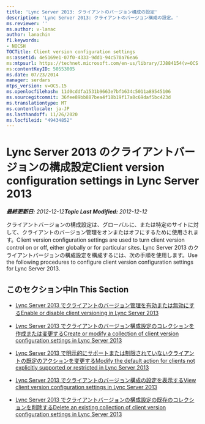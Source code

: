 ```yaml
---
title: 'Lync Server 2013: クライアントのバージョン構成の設定'
description: 'Lync Server 2013: クライアントのバージョン構成の設定。'
ms.reviewer: ''
ms.author: v-lanac
author: lanachin
f1.keywords:
- NOCSH
TOCTitle: Client version configuration settings
ms:assetid: 4e5169e1-07f0-4333-9dd1-94c570a76ea6
ms:mtpsurl: https://technet.microsoft.com/en-us/library/JJ884154(v=OCS.15)
ms:contentKeyID: 50553005
ms.date: 07/23/2014
manager: serdars
mtps_version: v=OCS.15
ms.openlocfilehash: 11d0cddfa1531b9663e7bfb634c5011a89545106
ms.sourcegitcommit: 36fee89bb887bea4f18b19f17a8c69daf5bc423d
ms.translationtype: MT
ms.contentlocale: ja-JP
ms.lasthandoff: 11/26/2020
ms.locfileid: "49434852"
---
```

# <a name="client-version-configuration-settings-in-lync-server-2013"></a><span data-ttu-id="5c33c-103">Lync Server 2013 のクライアントバージョンの構成設定</span><span class="sxs-lookup"><span data-stu-id="5c33c-103">Client version configuration settings in Lync Server 2013</span></span>

<div data-xmlns="http://www.w3.org/1999/xhtml">

<div class="topic" data-xmlns="http://www.w3.org/1999/xhtml" data-msxsl="urn:schemas-microsoft-com:xslt" data-cs="https://msdn.microsoft.com/">

<div data-asp="https://msdn2.microsoft.com/asp">



</div>

<div id="mainSection">

<div id="mainBody"><span data-ttu-id="5c33c-104">

<span> </span></span><span class="sxs-lookup"><span data-stu-id="5c33c-104">

<span> </span></span></span>

<span data-ttu-id="5c33c-105">_**最終更新日:** 2012-12-12_</span><span class="sxs-lookup"><span data-stu-id="5c33c-105">_**Topic Last Modified:** 2012-12-12_</span></span>

<span data-ttu-id="5c33c-106">クライアントバージョンの構成設定は、グローバルに、または特定のサイトに対して、クライアントのバージョン管理をオンまたはオフにするために使用されます。</span><span class="sxs-lookup"><span data-stu-id="5c33c-106">Client version configuration settings are used to turn client version control on or off, either globally or for particular sites.</span></span> <span data-ttu-id="5c33c-107">Lync Server 2013 のクライアントバージョンの構成設定を構成するには、次の手順を使用します。</span><span class="sxs-lookup"><span data-stu-id="5c33c-107">Use the following procedures to configure client version configuration settings for Lync Server 2013.</span></span>

<div>

## <a name="in-this-section"></a><span data-ttu-id="5c33c-108">このセクション中</span><span class="sxs-lookup"><span data-stu-id="5c33c-108">In This Section</span></span>

  - [<span data-ttu-id="5c33c-109">Lync Server 2013 でクライアントのバージョン管理を有効または無効にする</span><span class="sxs-lookup"><span data-stu-id="5c33c-109">Enable or disable client versioning in Lync Server 2013</span></span>](lync-server-2013-enable-or-disable-client-versioning.md)

  - [<span data-ttu-id="5c33c-110">Lync Server 2013 でクライアントのバージョン構成設定のコレクションを作成または変更する</span><span class="sxs-lookup"><span data-stu-id="5c33c-110">Create or modify a collection of client version configuration settings in Lync Server 2013</span></span>](lync-server-2013-create-or-modify-a-collection-of-client-version-configuration-settings.md)

  - [<span data-ttu-id="5c33c-111">Lync Server 2013 で明示的にサポートまたは制限されていないクライアントの既定のアクションを変更する</span><span class="sxs-lookup"><span data-stu-id="5c33c-111">Modify the default action for clients not explicitly supported or restricted in Lync Server 2013</span></span>](lync-server-2013-modify-the-default-action-for-clients-not-explicitly-supported-or-restricted.md)

  - [<span data-ttu-id="5c33c-112">Lync Server 2013 でクライアントのバージョン構成の設定を表示する</span><span class="sxs-lookup"><span data-stu-id="5c33c-112">View client version configuration settings in Lync Server 2013</span></span>](lync-server-2013-view-client-version-configuration-settings.md)

  - [<span data-ttu-id="5c33c-113">Lync Server 2013 でクライアントバージョンの構成設定の既存のコレクションを削除する</span><span class="sxs-lookup"><span data-stu-id="5c33c-113">Delete an existing collection of client version configuration settings in Lync Server 2013</span></span>](lync-server-2013-delete-an-existing-collection-of-client-version-configuration-settings.md)

<span data-ttu-id="5c33c-114"></div>

</div>

<span> </span>

</div>

</div>

</span><span class="sxs-lookup"><span data-stu-id="5c33c-114"></div>

</div>

<span> </span>

</div>

</div>

</span></span></div>


